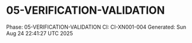 # 05-VERIFICATION-VALIDATION
Phase: 05-VERIFICATION-VALIDATION
CI: CI-XN001-004
Generated: Sun Aug 24 22:41:27 UTC 2025
